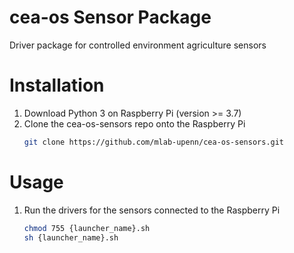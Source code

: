 # cea-os Sensor Package
Driver package for controlled environment agriculture sensors

# Installation
1. Download Python 3 on Raspberry Pi (version >= 3.7)
2. Clone the cea-os-sensors repo onto the Raspberry Pi
    ```sh
    git clone https://github.com/mlab-upenn/cea-os-sensors.git
    ```
# Usage
1. Run the drivers for the sensors connected to the Raspberry Pi

    ```sh
    chmod 755 {launcher_name}.sh
    sh {launcher_name}.sh
    ```
